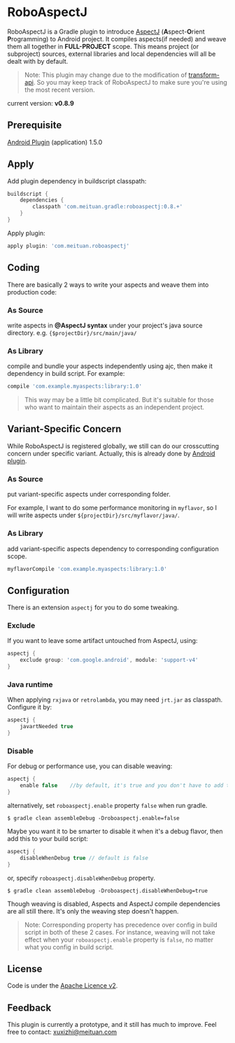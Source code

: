RoboAspectJ
=====

RoboAspectJ is a Gradle plugin to introduce [AspectJ](https://eclipse.org/aspectj/) (**A**spect-**O**rient **P**rogramming) to Android project.
It compiles aspects(if needed) and weave them all together in **FULL-PROJECT** scope. This means project
(or subproject) sources, external libraries and local dependencies will all be dealt with by default.

> Note: This plugin may change due to the modification of [transform-api](http://tools.android.com/tech-docs/new-build-system/transform-api).
> So you may keep track of RoboAspectJ to make sure you're using the most recent version.

current version: **v0.8.9**

Prerequisite
-----
[Android Plugin](http://developer.android.com/tools/revisions/gradle-plugin.html) (application) 1.5.0

Apply
-----
Add plugin dependency in buildscript classpath:

``` groovy
buildscript {
    dependencies {
        classpath 'com.meituan.gradle:roboaspectj:0.8.+'
    }
}
```

Apply plugin:

``` groovy
apply plugin: 'com.meituan.roboaspectj'
```

Coding
-----

There are basically 2 ways to write your aspects and weave them into production code:

### As Source
write aspects in **@AspectJ syntax** under your project's java source directory. e.g. `{$projectDir}/src/main/java/`

### As Library

compile and bundle your aspects independently using ajc, then make it dependency in build script. For example:

``` groovy
compile 'com.example.myaspects:library:1.0'
```

> This way may be a little bit complicated. But it's suitable for those who want to maintain their aspects as an independent project.

Variant-Specific Concern
------

While RoboAspectJ is registered globally, we still can do our crosscutting concern under specific variant.
Actually, this is already done by [Android plugin](http://tools.android.com/tech-docs/new-build-system/user-guide#TOC-Build-Variants).

### As Source

put variant-specific aspects under corresponding folder.

For example, I want to do some performance monitoring in `myflavor`, so I will write aspects under `${projectDir}/src/myflavor/java/`.

### As Library

add variant-specific aspects dependency to corresponding configuration scope.

``` groovy
myflavorCompile 'com.example.myaspects:library:1.0'
```

Configuration
-----

There is an extension `aspectj` for you to do some tweaking.

### Exclude

If you want to leave some artifact untouched from AspectJ, using:

``` groovy
aspectj {
	exclude group: 'com.google.android', module: 'support-v4'
}
```

### Java runtime

When applying `rxjava` or `retrolambda`, you may need `jrt.jar` as classpath. Configure it by:

``` groovy
aspectj {
	javartNeeded true
}
```

### Disable

For debug or performance use, you can disable weaving:
``` groovy
aspectj {
    enable false    //by default, it's true and you don't have to add this statement.
}
```
alternatively, set `roboaspectj.enable` property `false` when run gradle.

```
$ gradle clean assembleDebug -Droboaspectj.enable=false
```
Maybe you want it to be smarter to disable it when it's a debug flavor, then add this to your build
script:

``` groovy
aspectj {
    disableWhenDebug true // default is false
}
```

or, specify `roboaspectj.disableWhenDebug` property.

```
$ gradle clean assembleDebug -Droboaspectj.disableWhenDebug=true
```

Though weaving is disabled, Aspects and AspectJ compile dependencies are all still there. It's only
the weaving step doesn't happen.

> Note: Corresponding property has precedence over config in build script in both of these 2 cases.
For instance, weaving will not take effect when your `roboaspectj.enable` property is `false`,
no matter what you config in build script.

License
-------
Code is under the [Apache Licence v2](https://www.apache.org/licenses/LICENSE-2.0.txt).

Feedback
-----
This plugin is currently a prototype, and it still has much to improve. Feel free to contact: [xuxizhi@meituan.com](mailto:xuxizhi@meituan.com)
